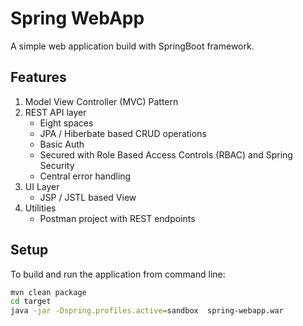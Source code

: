 # Spring WebApp
A simple web application build with SpringBoot framework.

## Features
1. Model View Controller (MVC) Pattern
2. REST API layer
    * Eight spaces
    * JPA / Hiberbate based CRUD operations
    * Basic Auth
    * Secured with Role Based Access Controls (RBAC) and Spring Security 
    * Central error handling
3. UI Layer
    * JSP / JSTL based View
4. Utilities
    * Postman project with REST endpoints

## Setup
To build and run the application from command line:
```sh
mvn clean package
cd target
java -jar -Dspring.profiles.active=sandbox  spring-webapp.war
```




